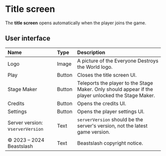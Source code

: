 # Title screen
The **title screen** opens automatically when the player joins the game.

## User interface
<table>
  <thead>
    <tr>
      <th align="left">Name</th>
      <th align="left">Type</th>
      <th align="left">Description</th>
    </tr>
  </thead>
  <tbody>
    <tr>
      <td>Logo</td>
      <td>Image</td>
      <td>A picture of the Everyone Destroys the World logo.</td>
    </tr>
    <tr>
      <td>Play</td>
      <td>Button</td>
      <td>Closes the title screen UI.</td>
    </tr>
    <tr>
      <td>Stage Maker</td>
      <td>Button</td>
      <td>Teleports the player to the Stage Maker. Only should appear if the player unlocked the Stage Maker.</td>
    </tr>
    <tr>
      <td>Credits</td>
      <td>Button</td>
      <td>Opens the credits UI.</td>
    </tr>
    <tr>
      <td>Settings</td>
      <td>Button</td>
      <td>Opens the player settings UI.</td>
    </tr>
    <tr>
      <td>Server version: v<code>serverVersion</code></td>
      <td>Text</td>
      <td><code>serverVersion</code> should be the server's version, not the latest game version.</td>
    </tr>
    <tr>
      <td>© 2023 – 2024 Beastslash</td>
      <td>Text</td>
      <td>Beastslash copyright notice.</td>
    </tr>
  </tbody>
</table>
